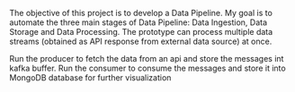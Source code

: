 The objective of this project is to develop a Data Pipeline.
My goal is to automate the three main stages of Data Pipeline: Data Ingestion, Data Storage and Data Processing.
The prototype can process multiple data streams (obtained as API response from external data source) at once.

Run the producer to fetch the data from an api and store the messages int kafka buffer.
Run the consumer to consume the messages and store it into MongoDB database for further visualization
